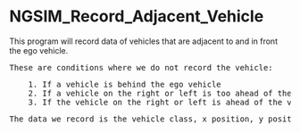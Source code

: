 # NGSIM_Record_Adjacent_Vehicle
This program will record data of vehicles that are adjacent to and in front the ego vehicle.
<pre>
These are conditions where we do not record the vehicle:
<pre>
    1. If a vehicle is behind the ego vehicle
    2. If a vehicle on the right or left is too ahead of the ego vehicle
    3. If the vehicle on the right or left is ahead of the vehicle in front
<pre>
The data we record is the vehicle class, x position, y position, velocity, and acceleration of the ego vehicle and the vehicles in the front, left, and right.
